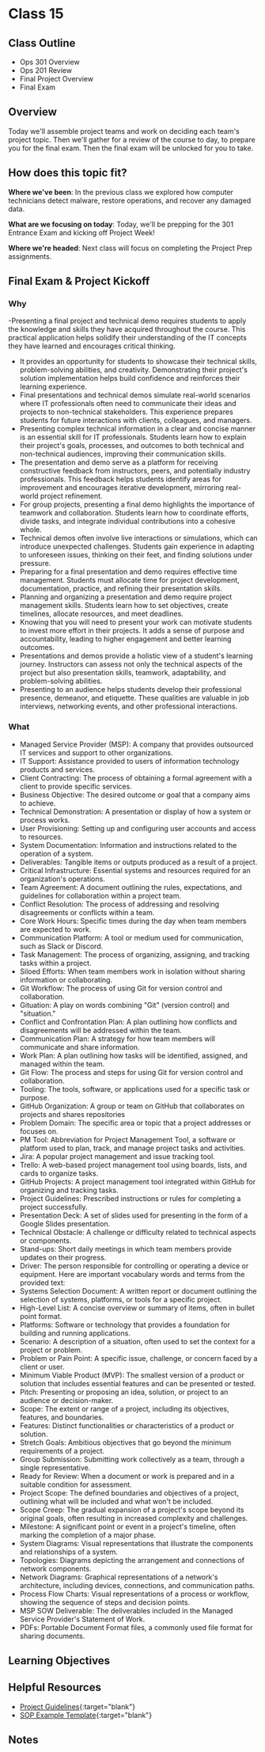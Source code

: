 # Class 15

## Class Outline

- Ops 301 Overview
- Ops 201 Review
- Final Project Overview
- Final Exam 

## Overview

Today we'll assemble project teams and work on deciding each team's project topic. Then we'll gather for a review of the course to day, to prepare you for the final exam. Then the final exam will be unlocked for you to take.

## How does this topic fit?

**Where we've been**:
In the previous class we explored how computer technicians detect malware, restore operations, and recover any damaged data.

**What are we focusing on today**:
Today, we'll be prepping for the 301 Entrance Exam and kicking off Project Week!

**Where we're headed**:
Next class will focus on completing the Project Prep assignments.

## Final Exam & Project Kickoff

### Why
-Presenting a final project and technical demo requires students to apply the knowledge and skills they have acquired throughout the course. This practical application helps solidify their understanding of the IT concepts they have learned and encourages critical thinking.
- It provides an opportunity for students to showcase their technical skills, problem-solving abilities, and creativity. Demonstrating their project's solution implementation helps build confidence and reinforces their learning experience.
- Final presentations and technical demos simulate real-world scenarios where IT professionals often need to communicate their ideas and projects to non-technical stakeholders. This experience prepares students for future interactions with clients, colleagues, and managers.
- Presenting complex technical information in a clear and concise manner is an essential skill for IT professionals. Students learn how to explain their project's goals, processes, and outcomes to both technical and non-technical audiences, improving their communication skills.
- The presentation and demo serve as a platform for receiving constructive feedback from instructors, peers, and potentially industry professionals. This feedback helps students identify areas for improvement and encourages iterative development, mirroring real-world project refinement.
- For group projects, presenting a final demo highlights the importance of teamwork and collaboration. Students learn how to coordinate efforts, divide tasks, and integrate individual contributions into a cohesive whole.
- Technical demos often involve live interactions or simulations, which can introduce unexpected challenges. Students gain experience in adapting to unforeseen issues, thinking on their feet, and finding solutions under pressure.
- Preparing for a final presentation and demo requires effective time management. Students must allocate time for project development, documentation, practice, and refining their presentation skills.
- Planning and organizing a presentation and demo require project management skills. Students learn how to set objectives, create timelines, allocate resources, and meet deadlines.
- Knowing that you will need to present your work can motivate students to invest more effort in their projects. It adds a sense of purpose and accountability, leading to higher engagement and better learning outcomes.
- Presentations and demos provide a holistic view of a student's learning journey. Instructors can assess not only the technical aspects of the project but also presentation skills, teamwork, adaptability, and problem-solving abilities.
- Presenting to an audience helps students develop their professional presence, demeanor, and etiquette. These qualities are valuable in job interviews, networking events, and other professional interactions.

### What
- Managed Service Provider (MSP): A company that provides outsourced IT services and support to other organizations.
- IT Support: Assistance provided to users of information technology products and services.
- Client Contracting: The process of obtaining a formal agreement with a client to provide specific services.
- Business Objective: The desired outcome or goal that a company aims to achieve.
- Technical Demonstration: A presentation or display of how a system or process works.
- User Provisioning: Setting up and configuring user accounts and access to resources.
- System Documentation: Information and instructions related to the operation of a system.
- Deliverables: Tangible items or outputs produced as a result of a project.
- Critical Infrastructure: Essential systems and resources required for an organization's operations.
- Team Agreement: A document outlining the rules, expectations, and guidelines for collaboration within a project team.
- Conflict Resolution: The process of addressing and resolving disagreements or conflicts within a team.
- Core Work Hours: Specific times during the day when team members are expected to work.
- Communication Platform: A tool or medium used for communication, such as Slack or Discord.
- Task Management: The process of organizing, assigning, and tracking tasks within a project.
- Siloed Efforts: When team members work in isolation without sharing information or collaborating.
- Git Workflow: The process of using Git for version control and collaboration.
- Gituation: A play on words combining "Git" (version control) and "situation."
- Conflict and Confrontation Plan: A plan outlining how conflicts and disagreements will be addressed within the team.
- Communication Plan: A strategy for how team members will communicate and share information.
- Work Plan: A plan outlining how tasks will be identified, assigned, and managed within the team.
- Git Flow: The process and steps for using Git for version control and collaboration.
- Tooling: The tools, software, or applications used for a specific task or purpose.
- GitHub Organization: A group or team on GitHub that collaborates on projects and shares repositories
- Problem Domain: The specific area or topic that a project addresses or focuses on.
- PM Tool: Abbreviation for Project Management Tool, a software or platform used to plan, track, and manage project tasks and activities.
- Jira: A popular project management and issue tracking tool.
- Trello: A web-based project management tool using boards, lists, and cards to organize tasks.
- GitHub Projects: A project management tool integrated within GitHub for organizing and tracking tasks.
- Project Guidelines: Prescribed instructions or rules for completing a project successfully.
- Presentation Deck: A set of slides used for presenting in the form of a Google Slides presentation.
- Technical Obstacle: A challenge or difficulty related to technical aspects or components.
- Stand-ups: Short daily meetings in which team members provide updates on their progress.
- Driver: The person responsible for controlling or operating a device or equipment.
Here are important vocabulary words and terms from the provided text:
- Systems Selection Document: A written report or document outlining the selection of systems, platforms, or tools for a specific project.
- High-Level List: A concise overview or summary of items, often in bullet point format.
- Platforms: Software or technology that provides a foundation for building and running applications.
- Scenario: A description of a situation, often used to set the context for a project or problem.
- Problem or Pain Point: A specific issue, challenge, or concern faced by a client or user.
- Minimum Viable Product (MVP): The smallest version of a product or solution that includes essential features and can be presented or tested.
- Pitch: Presenting or proposing an idea, solution, or project to an audience or decision-maker.
- Scope: The extent or range of a project, including its objectives, features, and boundaries.
- Features: Distinct functionalities or characteristics of a product or solution.
- Stretch Goals: Ambitious objectives that go beyond the minimum requirements of a project.
- Group Submission: Submitting work collectively as a team, through a single representative.
- Ready for Review: When a document or work is prepared and in a suitable condition for assessment.
- Project Scope: The defined boundaries and objectives of a project, outlining what will be included and what won't be included.
- Scope Creep: The gradual expansion of a project's scope beyond its original goals, often resulting in increased complexity and challenges.
- Milestone: A significant point or event in a project's timeline, often marking the completion of a major phase.
- System Diagrams: Visual representations that illustrate the components and relationships of a system.
- Topologies: Diagrams depicting the arrangement and connections of network components.
- Network Diagrams: Graphical representations of a network's architecture, including devices, connections, and communication paths.
- Process Flow Charts: Visual representations of a process or workflow, showing the sequence of steps and decision points.
- MSP SOW Deliverable: The deliverables included in the Managed Service Provider's Statement of Work.
- PDFs: Portable Document Format files, a commonly used file format for sharing documents.

<!-- ### How
-  -->

<!-- ### Experimentation and Discovery Ideas
  - Provide some ideas here for how the instructor can be interactive with the students
  - Can this be built using the Socratic method?
  - Can we use breakout or small group sessions -->

## Learning Objectives

<!-- ### Students will be able to

#### Describe and Define

- A
- B
- C

#### Execute

- A
- B
- C -->

## Helpful Resources

- [Project Guidelines](./project-guidelines.md){:target="blank"}
- [SOP Example Template](./SOP-example-template.md){:target="blank"}

## Notes
